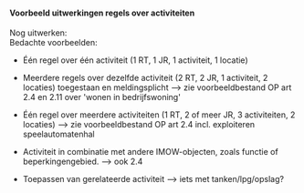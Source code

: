 ﻿#### Voorbeeld uitwerkingen regels over activiteiten

Nog uitwerken:  
Bedachte voorbeelden:

-   Één regel over één activiteit (1 RT, 1 JR, 1 activiteit, 1 locatie)

-   Meerdere regels over dezelfde activiteit (2 RT, 2 JR, 1 activiteit, 2
    locaties) toegestaan en meldingsplicht --> zie voorbeeldbestand OP art 2.4 en 2.11 over 'wonen in bedrijfswoning'

-   Één regel over meerdere activiteiten (1 RT, 2 of meer JR, 3 activiteiten, 2
    locaties) --> zie voorbeeldbestand OP art 2.4 incl. exploiteren speelautomatenhal

-   Activiteit in combinatie met andere IMOW-objecten, zoals functie of
    beperkingengebied. --> ook 2.4 

-   Toepassen van gerelateerde activiteit --> iets met tanken/lpg/opslag? 
